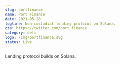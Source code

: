 ```yaml
---
slug: portfinance
name: Port Finance
date: 2021-05-28
logline: Non-custodial lending protocol on Solana.
cta: https://twitter.com/port_finance
category: defi
logo: /img/portfinance.svg
status: Live
---
```


Lending protocol builds on Solana.